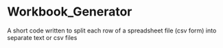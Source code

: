 # Workbook_Generator
A short code written to split each row of a spreadsheet file (csv form) into separate text or csv files
